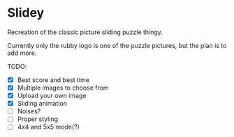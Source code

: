 # Slidey

Recreation of the classic picture sliding puzzle thingy.

Currently only the rubby logo is one of the puzzle pictures, but the plan is to add more.

TODO:
- [x] Best score and best time
- [x] Multiple images to choose from
- [x] Upload your own image
- [x] Sliding animation
- [ ] Noises?
- [ ] Proper styling
- [ ] 4x4 and 5x5 mode(?)
